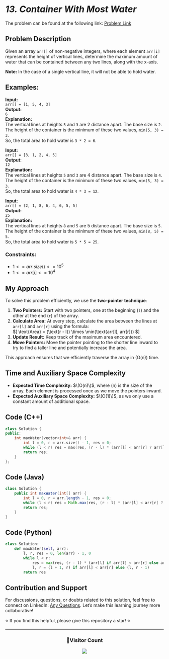 # _13. Container With Most Water_

The problem can be found at the following link: [Problem Link](https://www.geeksforgeeks.org/problems/container-with-most-water0535/1)

## Problem Description

Given an array `arr[]` of non-negative integers, where each element `arr[i]` represents the height of vertical lines, determine the maximum amount of water that can be contained between any two lines, along with the x-axis.

**Note:** In the case of a single vertical line, it will not be able to hold water.

## Examples:

**Input:**  
`arr[] = [1, 5, 4, 3]`  
**Output:**  
`6`  
**Explanation:**  
The vertical lines at heights `5` and `3` are 2 distance apart. The base size is `2`. The height of the container is the minimum of these two values, `min(5, 3) = 3`.  
So, the total area to hold water is `3 * 2 = 6`.

**Input:**  
`arr[] = [3, 1, 2, 4, 5]`  
**Output:**  
`12`  
**Explanation:**  
The vertical lines at heights `5` and `3` are 4 distance apart. The base size is `4`. The height of the container is the minimum of these two values, `min(5, 3) = 3`.  
So, the total area to hold water is `4 * 3 = 12`.

**Input:**  
`arr[] = [2, 1, 8, 6, 4, 6, 5, 5]`  
**Output:**  
`25`  
**Explanation:**  
The vertical lines at heights `8` and `5` are 5 distance apart. The base size is `5`. The height of the container is the minimum of these two values, `min(8, 5) = 5`.  
So, the total area to hold water is `5 * 5 = 25`.

### Constraints:

- $`1 <= arr.size() <= 10^5`$
- $`1 <= arr[i] <= 10^4`$

## My Approach

To solve this problem efficiently, we use the **two-pointer technique**:

1. **Two Pointers:** Start with two pointers, one at the beginning (`l`) and the other at the end (`r`) of the array.
2. **Calculate Area:** At every step, calculate the area between the lines at `arr[l]` and `arr[r]` using the formula:  
   $\[
   \text{Area} = (\text{r - l}) \times \min(\text{arr[l], arr[r]})
   $\]
3. **Update Result:** Keep track of the maximum area encountered.
4. **Move Pointers:** Move the pointer pointing to the shorter line inward to try to find a taller line and potentially increase the area.

This approach ensures that we efficiently traverse the array in \(O(n)\) time.

## Time and Auxiliary Space Complexity

- **Expected Time Complexity:** $\(O(n)\)$, where \(n\) is the size of the array. Each element is processed once as we move the pointers inward.
- **Expected Auxiliary Space Complexity:** $\(O(1)\)$, as we only use a constant amount of additional space.

## Code (C++)

```cpp
class Solution {
public:
    int maxWater(vector<int>& arr) {
        int l = 0, r = arr.size() - 1, res = 0;
        while (l < r) res = max(res, (r - l) * (arr[l] < arr[r] ? arr[l++] : arr[r--]));
        return res;
    }
};
```

## Code (Java)

```java
class Solution {
    public int maxWater(int[] arr) {
        int l = 0, r = arr.length - 1, res = 0;
        while (l < r) res = Math.max(res, (r - l) * (arr[l] < arr[r] ? arr[l++] : arr[r--]));
        return res;
    }
}
```

## Code (Python)

```python
class Solution:
    def maxWater(self, arr):
        l, r, res = 0, len(arr) - 1, 0
        while l < r:
            res = max(res, (r - l) * (arr[l] if arr[l] < arr[r] else arr[r]))
            l, r = (l + 1, r) if arr[l] < arr[r] else (l, r - 1)
        return res
```

## Contribution and Support

For discussions, questions, or doubts related to this solution, feel free to connect on LinkedIn: [Any Questions](https://www.linkedin.com/in/patel-hetkumar-sandipbhai-8b110525a/). Let’s make this learning journey more collaborative!

⭐ If you find this helpful, please give this repository a star! ⭐

---

<div align="center">
  <h3><b>📍Visitor Count</b></h3>
</div>

<p align="center">
  <img src="https://profile-counter.glitch.me/Hunterdii/count.svg" />
</p>
